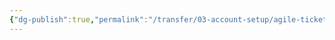 ```yaml
---
{"dg-publish":true,"permalink":"/transfer/03-account-setup/agile-ticketing/manual-build/"}
---
```


